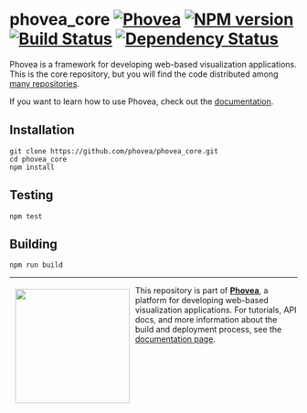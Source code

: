 phovea_core [![Phovea][phovea-image]][phovea-url] [![NPM version][npm-image]][npm-url] [![Build Status][travis-image]][travis-url] [![Dependency Status][daviddm-image]][daviddm-url]
=====================

Phovea is a framework for developing web-based visualization applications. This is the core repository, but you will find the code distributed among [many repositories](http://phovea.caleydo.org/list_of_plugins).

If you want to learn how to use Phovea, check out the [documentation](http://phovea.caleydo.org).

Installation
------------

```
git clone https://github.com/phovea/phovea_core.git
cd phovea_core
npm install
```

Testing
-------

```
npm test
```

Building
--------

```
npm run build
```



***

<a href="https://caleydo.org"><img src="http://caleydo.org/assets/images/logos/caleydo.svg" align="left" width="200px" hspace="10" vspace="6"></a>
This repository is part of **[Phovea](http://phovea.caleydo.org/)**, a platform for developing web-based visualization applications. For tutorials, API docs, and more information about the build and deployment process, see the [documentation page](http://phovea.caleydo.org).


[phovea-image]: https://img.shields.io/badge/Phovea-Client%20Plugin-F47D20.svg
[phovea-url]: https://phovea.caleydo.org
[npm-image]: https://badge.fury.io/js/phovea_core.svg
[npm-url]: https://npmjs.org/package/phovea_core
[travis-image]: https://travis-ci.org/phovea/phovea_core.svg?branch=master
[travis-url]: https://travis-ci.org/phovea/phovea_core
[daviddm-image]: https://david-dm.org/phovea/phovea_core/status.svg
[daviddm-url]: https://david-dm.org/phovea/phovea_core
